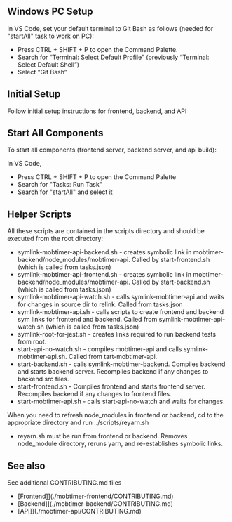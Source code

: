 ## Windows PC Setup

In VS Code, set your default terminal to Git Bash as follows (needed for "startAll" task to work on PC):

- Press CTRL + SHIFT + P to open the Command Palette.
- Search for “Terminal: Select Default Profile” (previously “Terminal: Select Default Shell”)
- Select “Git Bash”

## Initial Setup

Follow initial setup instructions for frontend, backend, and API

## Start All Components

To start all components (frontend server, backend server, and api build):

In VS Code,

- Press CTRL + SHIFT + P to open the Command Palette
- Search for "Tasks: Run Task"
- Search for "startAll" and select it

## Helper Scripts

All these scripts are contained in the scripts directory and should be executed
from the root directory:

- symlink-mobtimer-api-backend.sh - creates symbolic link in mobtimer-backend/node_modules/mobtimer-api. Called by start-frontend.sh (which is called from tasks.json)
- symlink-mobtimer-api-frontend.sh - creates symbolic link in mobtimer-backend/node_modules/mobtimer-api. Called by start-backend.sh (which is called from tasks.json)
- symlink-mobtimer-api-watch.sh - calls symlink-mobtimer-api and waits for changes in source dir to relink. Called from tasks.json
- symlink-mobtimer-api.sh - calls scripts to create frontend and backend sym links for frontend and backend. Called from symlink-mobtimer-api-watch.sh (which is called from tasks.json)
- symlink-root-for-jest.sh - creates links required to run backend tests from root.
- start-api-no-watch.sh - compiles mobtimer-api and calls symlink-mobtimer-api.sh. Called from tart-mobtimer-api.
- start-backend.sh - calls symlink-mobtimer-backend. Compiles backend and starts backend server. Recompiles backend if any changes to backend src files.
- start-frontend.sh - Compiles frontend and starts frontend server. Recompiles backend if any changes to frontend files.
- start-mobtimer-api.sh - calls start-api-no-watch and waits for changes.

When you need to refresh node_modules in frontend or backend, cd to the appropriate directory and run ../scripts/reyarn.sh

- reyarn.sh must be run from frontend or backend. Removes node_module directory, reruns yarn, and re-establishes symbolic links.

## See also

See additional CONTRIBUTING.md files

- [Frontend]](./mobtimer-frontend/CONTRIBUTING.md)
- [Backend]](./mobtimer-backend/CONTRIBUTING.md)
- [API]](./mobtimer-api/CONTRIBUTING.md)
